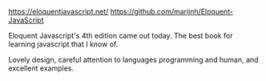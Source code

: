 https://eloquentjavascript.net/
https://github.com/marijnh/Eloquent-JavaScript

Eloquent Javascript's 4th edition came out today. The best book for learning javascript that I know of.

Lovely design, careful attention to languages programming and human, and excellent examples.